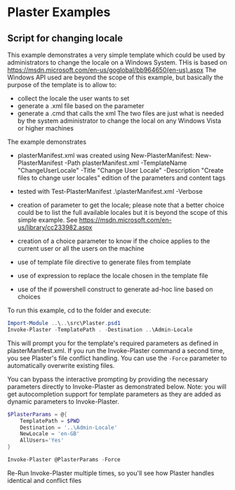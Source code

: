 # Plaster Examples

## Script for changing locale
This example demonstrates a very simple template which could be used by administrators to change the locale on a Windows System.
THis is based on https://msdn.microsoft.com/en-us/goglobal/bb964650(en-us).aspx
The Windows API used are beyond the scope of this example, but basically the purpose of the template is to allow to:
- collect the locale the user wants to set
- generate a .xml file based on the parameter
- generate a .cmd that calls the xml
The two files are just what is needed by the system administrator to change the local on any Windows Vista or higher machines 

The example demonstrates
- plasterManifest.xml was created using New-PlasterManifest:
New-PlasterManifest -Path plasterManifest.xml -TemplateName "ChangeUserLocale" -Title "Change User Locale" -Description "Create files to change user locales"
edition of the parameters and content tags
- tested with Test-PlasterManifest .\plasterManifest.xml -Verbose

- creation of parameter to get the locale; please note that a better choice could be to list the full available locales but it is beyond the scope of this simple example. See https://msdn.microsoft.com/en-us/library/cc233982.aspx 
- creation of a choice parameter to know if the choice applies to the current user or all the users on the machine
- use of template file directive to generate files from template
- use of expression to replace the locale chosen in the template file
- use of the if powershell construct to generate ad-hoc line based on choices

To run this example, cd to the folder and execute:
```powershell
Import-Module ..\..\src\Plaster.psd1
Invoke-Plaster -TemplatePath . -Destination ..\Admin-Locale
```
This will prompt you for the template's required parameters as defined in plasterManifest.xml.  If you
run the Invoke-Plaster command a second time, you see Plaster's file conflict handling.  You can use
the `-Force` parameter to automatically overwrite existing files.

You can bypass the interactive prompting by providing the necessary parameters directly to Invoke-Plaster as
demonstrated below.  Note: you will get autocompletion support for template parameters as they are added
as dynamic parameters to Invoke-Plaster.
```powershell
$PlasterParams = @{
    TemplatePath = $PWD
    Destination = '..\Admin-Locale'
    NewLocale = 'en-GB'
	AllUsers='Yes'
}

Invoke-Plaster @PlasterParams -Force
```

Re-Run  Invoke-Plaster multiple times, so you'll see how Plaster handles identical and conflict files